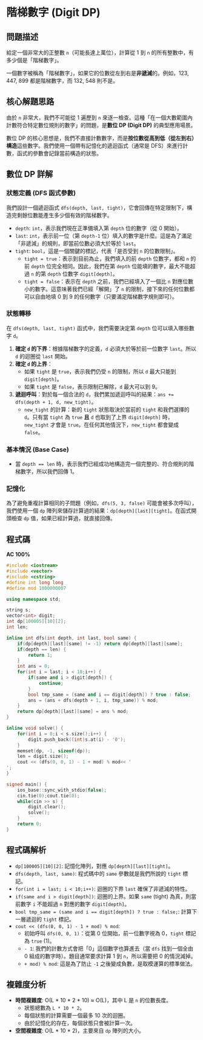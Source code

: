 # 階梯數字 (Digit DP)

## 問題描述
給定一個非常大的正整數 `n`（可能長達上萬位），計算從 1 到 `n` 的所有整數中，有多少個是「階梯數字」。

一個數字被稱為「階梯數字」，如果它的位數從左到右是**非遞減**的。例如，123, 447, 899 都是階梯數字，而 132, 548 則不是。

## 核心解題思路
由於 `n` 非常大，我們不可能從 1 遍歷到 `n` 來逐一檢查。這種「在一個大數範圍內計數符合特定數位規則的數字」的問題，是**數位 DP (Digit DP)** 的典型應用場景。

數位 DP 的核心思想是，我們不直接計數數字，而是**按位數從高到低（從左到右）構造**這些數字。我們使用一個帶有記憶化的遞迴函式（通常是 DFS）來進行計數，函式的參數會記錄當前構造的狀態。

## 數位 DP 詳解

### 狀態定義 (DFS 函式參數)
我們設計一個遞迴函式 `dfs(depth, last, tight)`，它會回傳在特定限制下，構造完剩餘位數能產生多少個有效的階梯數字。

*   `depth`: `int`，表示我們現在正準備填入第 `depth` 位的數字（從 0 開始）。
*   `last`: `int`，表示前一位（第 `depth-1` 位）填入的數字是什麼。這是為了滿足「非遞減」的規則，即當前位數必須大於等於 `last`。
*   `tight`: `bool`，這是一個關鍵的標記，代表「是否受到 `n` 的位數限制」。
    *   `tight = true`：表示到目前為止，我們填入的前 `depth` 位數字，都和 `n` 的前 `depth` 位完全相同。因此，我們在第 `depth` 位能填的數字，最大不能超過 `n` 的第 `depth` 位數字 `digit[depth]`。
    *   `tight = false`：表示在 `depth` 之前，我們已經填入了一個比 `n` 對應位數小的數字。這意味著我們已經「解開」了 `n` 的限制，接下來的任何位數都可以自由地填 0 到 9 的任何數字（只要滿足階梯數字規則即可）。

### 狀態轉移
在 `dfs(depth, last, tight)` 函式中，我們需要決定第 `depth` 位可以填入哪些數字 `d`。

1.  **確定 `d` 的下界**：根據階梯數字的定義，`d` 必須大於等於前一位數字 `last`。所以 `d` 的迴圈從 `last` 開始。
2.  **確定 `d` 的上界**：
    *   如果 `tight` 是 `true`，表示我們仍受 `n` 的限制，所以 `d` 最大只能到 `digit[depth]`。
    *   如果 `tight` 是 `false`，表示限制已解除，`d` 最大可以到 9。
3.  **遞迴呼叫**：對於每一個合法的 `d`，我們累加遞迴呼叫的結果：`ans += dfs(depth + 1, d, new_tight)`。
    *   `new_tight` 的計算：新的 `tight` 狀態取決於當前的 `tight` 和我們選擇的 `d`。只有當 `tight` 為 `true` **且** `d` 也取到了上界 `digit[depth]` 時，`new_tight` 才會是 `true`。在任何其他情況下，`new_tight` 都會變成 `false`。

### 基本情況 (Base Case)
*   當 `depth == len` 時，表示我們已經成功地構造完一個完整的、符合規則的階梯數字，所以我們回傳 1。

### 記憶化
為了避免重複計算相同的子問題（例如，`dfs(5, 3, false)` 可能會被多次呼叫），我們使用一個 `dp` 陣列來儲存計算過的結果：`dp[depth][last][tight]`。在函式開頭檢查 `dp` 值，如果已經計算過，就直接回傳。

## 程式碼
**AC 100%**
```cpp
#include <iostream>
#include <vector>
#include <cstring>
#define int long long
#define mod 1000000007

using namespace std;

string s;
vector<int> digit;
int dp[100005][10][2];
int len;

inline int dfs(int depth, int last, bool same) {
    if(dp[depth][last][same] != -1) return dp[depth][last][same];
    if(depth == len) {
        return 1;
    }
    int ans = 0;
    for(int i = last; i < 10;i++) {
        if(same and i > digit[depth]) {
            continue;
        }
        bool tmp_same = (same and i == digit[depth]) ? true : false;
        ans = (ans + dfs(depth + 1, i, tmp_same)) % mod;
    }
    return dp[depth][last][same] = ans % mod;
}

inline void solve() {
    for(int i = 0;i < s.size();i++) {
        digit.push_back((int)s.at(i) - '0');
    }
    memset(dp, -1, sizeof(dp));
    len = digit.size();
    cout << (dfs(0, 0, 1) - 1 + mod) % mod<< '
';
}

signed main() {
    ios_base::sync_with_stdio(false);
    cin.tie(0);cout.tie(0);
    while(cin >> s) {
        digit.clear();
        solve();
    }
    return 0;
}
```

## 程式碼解析
*   `dp[100005][10][2]`: 記憶化陣列，對應 `dp[depth][last][tight]`。
*   `dfs(depth, last, same)`: 程式碼中的 `same` 參數就是我們所說的 `tight` 標記。
*   `for(int i = last; i < 10;i++)`: 迴圈的下界 `last` 確保了非遞減的特性。
*   `if(same and i > digit[depth])`: 迴圈的上界。如果 `same` (tight) 為真，則當前數字 `i` 不能超過 `n` 對應的數字 `digit[depth]`。
*   `bool tmp_same = (same and i == digit[depth]) ? true : false;`: 計算下一層遞迴的 `tight` 標記。
*   `cout << (dfs(0, 0, 1) - 1 + mod) % mod`:
    *   初始呼叫 `dfs(0, 0, 1)`：從第 0 位開始，前一位數字視為 0，`tight` 標記為 `true` (1)。
    *   `- 1`: 我們的計數方式會把「0」這個數字也算進去（當 `dfs` 找到一個全由 0 組成的數字時）。題目通常要求計算 1 到 `n`，所以需要把 0 的情況減掉。
    *   `+ mod) % mod`: 這是為了防止 `-1` 之後變成負數，是取模運算的標準做法。

## 複雜度分析
*   **時間複雜度**: O(L * 10 * 2 * 10) ≈ O(L)，其中 L 是 `n` 的位數長度。
    *   狀態總數為 `L * 10 * 2`。
    *   每個狀態的計算需要一個最多 10 次的迴圈。
    *   由於記憶化的存在，每個狀態只會被計算一次。
*   **空間複雜度**: O(L * 10 * 2)，主要來自 `dp` 陣列的大小。